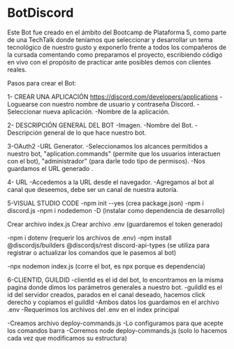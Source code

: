 # BotDiscord

Este Bot fue creado en el ámbito del Bootcamp de Plataforma 5, como parte de una TechTalk donde teníamos que seleccionar y desarrollar un tema tecnológico de nuestro gusto y exponerlo frente a todos los compañeros de la cursada comentando como preparamos el proyecto, escribiendo código en vivo con el propósito de practicar ante posibles demos con clientes reales.

Pasos para crear el Bot:

1- CREAR UNA APLICACIÓN
https://discord.com/developers/applications
-Loguearse con nuestro nombre de usuario y contraseña Discord.
-Seleccionar nueva aplicación.
-Nombre de la aplicación.

2- DESCRIPCIÓN GENERAL DEL BOT
-Imagen.
-Nombre del Bot.
-Descripción general de lo que hace nuestro bot.

3-OAuth2
-URL Generator.
-Seleccionamos los alcances permitidos a nuestro bot, "aplication.commands" (permite que los usuarios interactuen con el bot), "administrador" (para darle todo tipo de permisos).
-Nos guardamos el URL generado .

4- URL
-Accedemos a la URL desde el navegador.
-Agregamos al bot al canal que deseemos, debe ser un canal de nuestra autoría.

5-VISUAL STUDIO CODE
-npm init --yes (crea package.json)
-npm i discord.js
-npm i nodedemon -D (instalar como dependencia de desarrollo)

Crear archivo index.js
Crear archivo .env (guardaremos el token generado)

-npm i dotenv (requerir los archivos de .env)
-npm install @discordjs/builders @discordjs/rest discord-api-types (se utiliza para registrar o actualizar los comandos que le pasemos al bot)

-npx nodemon index.js (corre el bot, es npx porque es dependencia)

6-CLIENTID, GUILDID
-clientId es el id del bot, lo encontramos en la misma pagina donde dimos los parámetros generales a nuestro bot.
-guildId es el id del servidor creados, parados en el canal deseado, hacemos click derecho y copiamos el guildId
-Ambos datos los guardamos en el archivo .env
-Requerimos los archivos del .env en el index principal

-Creamos archivo deploy-commands.js
-Lo configuramos para que acepte los comandos barra
-Corremos node deploy-commands.js (solo lo hacemos cada vez que modificamos su estructura)
